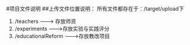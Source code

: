 #项目文件说明
##上传文件位置说明：
所有文件都存在于：/target/upload下
1. /teachers ---> 存放师资
2. /experiments --->存放实验与实践评分
3. /educationalReform --->存放教改项目
